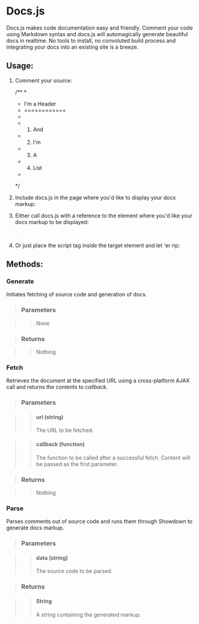 # Docs.js

Docs.js makes code documentation easy and friendly. Comment your code using Markdown syntax and
docs.js will automagically generate beautiful docs in realtime. No tools to install, no convoluted build
process and integrating your docs into an existing site is a breeze.

## Usage:

1) Comment your source:

    /**
     *
     * I'm a Header
     * ============
     *
     * 1) And
     * 2) I'm
     * 3) A
     * 4) List
     *
     */

2) Include docs.js in the page where you'd like to display your docs markup:

    <script type="text/javascript" src="docs.js"></script>

3) Either call docs.js with a reference to the element where you'd like
   your docs markup to be displayed:

    <div id="docs"></div>

    <script type="text/javascript">
      new docs("your.js", document.getElementById("docs")).generate();
    </script>`

4) Or just place the script tag inside the target element and let 'er rip:

    <div id="docs">
      <script type="text/javascript">
        new docs("your.js").generate();
      </script>
    </div>

## Methods:

### Generate

Initiates fetching of source code and generation of docs.

> ### Parameters

>> None

> ### Returns

>> Nothing

### Fetch

Retrieves the document at the specified URL using a cross-platform AJAX call and returns
the contents to *callback*.

> ### Parameters

>> #### **url** (string)
>> The URL to be fetched.

>> #### **callback** (function)
>> The function to be called after a successful fetch. Content will be 
>> passed as the first parameter.

> ### Returns

>> Nothing

### Parse

Parses comments out of source code and runs them through Showdown to generate docs markup.

> ### Parameters

>> #### **data** (string)
>> The source code to be parsed.

> ### Returns

>> #### **String**
>> A string containing the generated markup.